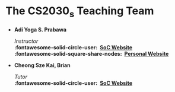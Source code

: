 # The CS2030<sub>s</sub> Teaching Team



<div class="grid cards" markdown>

- __Adi Yoga S. Prabawa__

    _Instructor_<br>
    __:fontawesome-solid-circle-user: &nbsp;[SoC Website](https://www.comp.nus.edu.sg/~adi-yoga)__<br>
    __:fontawesome-solid-square-share-nodes: &nbsp;[Personal Website](https://thisisadi.yoga)__

- __Cheong Sze Kai, Brian__

    _Tutor_<br>
    __:fontawesome-solid-circle-user: &nbsp;[SoC Website](https://www.comp.nus.edu.sg/~bskch/)__

</div>